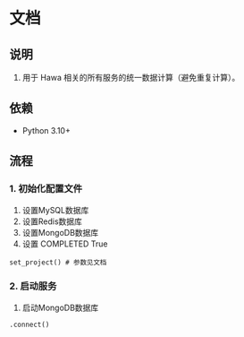 # 文档

## 说明

1. 用于 Hawa 相关的所有服务的统一数据计算（避免重复计算）。

## 依赖

- Python 3.10+

## 流程
### 1. 初始化配置文件
1. 设置MySQL数据库
2. 设置Redis数据库
3. 设置MongoDB数据库
4. 设置 COMPLETED True
````
set_project() # 参数见文档
````
### 2. 启动服务
1. 启动MongoDB数据库
```` 
.connect()